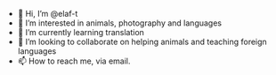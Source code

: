 - 👋 Hi, I’m @elaf-t
- 👀 I’m interested in animals, photography and languages 
- 🌱 I’m currently learning translation 
- 💞️ I’m looking to collaborate on helping animals and teaching foreign languages 
- 📫 How to reach me, via email.

<!---
elaf-t/elaf-t is a ✨ special ✨ repository because its `README.md` (this file) appears on your GitHub profile.
You can click the Preview link to take a look at your changes.
--->
